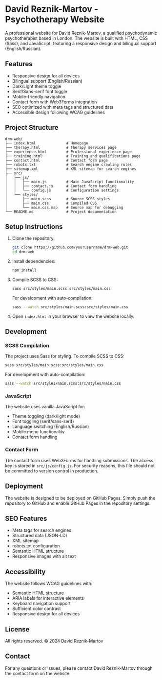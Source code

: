 # David Reznik-Martov - Psychotherapy Website

A professional website for David Reznik-Martov, a qualified psychodynamic psychotherapist based in London. The website is built with HTML, CSS (Sass), and JavaScript, featuring a responsive design and bilingual support (English/Russian).

## Features

- Responsive design for all devices
- Bilingual support (English/Russian)
- Dark/Light theme toggle
- Serif/Sans-serif font toggle
- Mobile-friendly navigation
- Contact form with Web3Forms integration
- SEO optimized with meta tags and structured data
- Accessible design following WCAG guidelines

## Project Structure

```
drm-web/
├── index.html              # Homepage
├── therapy.html            # Therapy services page
├── experience.html         # Professional experience page
├── training.html           # Training and qualifications page
├── contact.html            # Contact form page
├── robots.txt              # Search engine crawling rules
├── sitemap.xml             # XML sitemap for search engines
├── src/
│   ├── js/
│   │   ├── main.js         # Main JavaScript functionality
│   │   ├── contact.js      # Contact form handling
│   │   └── config.js       # Configuration settings
│   └── styles/
│       ├── main.scss       # Source SCSS styles
│       ├── main.css        # Compiled CSS
│       └── main.css.map    # Source map for debugging
└── README.md               # Project documentation
```

## Setup Instructions

1. Clone the repository:
   ```bash
   git clone https://github.com/yourusername/drm-web.git
   cd drm-web
   ```

2. Install dependencies:
   ```bash
   npm install
   ```

3. Compile SCSS to CSS:
   ```bash
   sass src/styles/main.scss:src/styles/main.css
   ```
   
   For development with auto-compilation:
   ```bash
   sass --watch src/styles/main.scss:src/styles/main.css
   ```

4. Open `index.html` in your browser to view the website locally.

## Development

### SCSS Compilation

The project uses Sass for styling. To compile SCSS to CSS:

```bash
sass src/styles/main.scss:src/styles/main.css
```

For development with auto-compilation:

```bash
sass --watch src/styles/main.scss:src/styles/main.css
```

### JavaScript

The website uses vanilla JavaScript for:
- Theme toggling (dark/light mode)
- Font toggling (serif/sans-serif)
- Language switching (English/Russian)
- Mobile menu functionality
- Contact form handling

### Contact Form

The contact form uses Web3Forms for handling submissions. The access key is stored in `src/js/config.js`. For security reasons, this file should not be committed to version control in production.

## Deployment

The website is designed to be deployed on GitHub Pages. Simply push the repository to GitHub and enable GitHub Pages in the repository settings.

## SEO Features

- Meta tags for search engines
- Structured data (JSON-LD)
- XML sitemap
- robots.txt configuration
- Semantic HTML structure
- Responsive images with alt text

## Accessibility

The website follows WCAG guidelines with:
- Semantic HTML structure
- ARIA labels for interactive elements
- Keyboard navigation support
- Sufficient color contrast
- Responsive design for all devices

## License

All rights reserved. © 2024 David Reznik-Martov

## Contact

For any questions or issues, please contact David Reznik-Martov through the contact form on the website. 